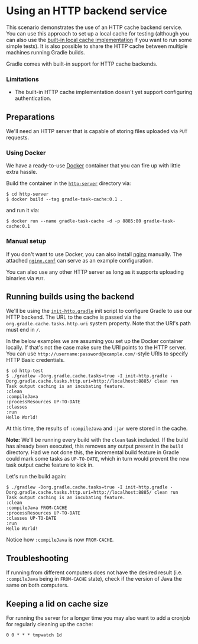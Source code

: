 # Using an HTTP backend service

This scenario demonstrates the use of an HTTP cache backend service. You can use this approach to set up a local cache for testing (although you can also use the [built-in local cache implementation](../01-simple-local-caching) if you want to run some simple tests). It is also possible to share the HTTP cache between multiple machines running Gradle builds.

Gradle comes with built-in support for HTTP cache backends.

### Limitations

* The built-in HTTP cache implementation doesn't yet support configuring authentication.

## Preparations

We'll need an HTTP server that is capable of storing files uploaded via `PUT` requests.

### Using Docker

We have a ready-to-use [Docker](https://www.docker.com) container that you can fire up with little extra hassle.

Build the container in the [`http-server`](http-server) directory via:

	$ cd http-server
    $ docker build --tag gradle-task-cache:0.1 .

and run it via:

	$ docker run --name gradle-task-cache -d -p 8885:80 gradle-task-cache:0.1

### Manual setup

If you don't want to use Docker, you can also install [nginx](https://www.nginx.com) manually. The attached [`nginx.conf`](http-server/nginx.conf) can serve as an example configuration.

You can also use any other HTTP server as long as it supports uploading binaries via `PUT`.

## Running builds using the backend

We'll be using the [`init-http.gradle`](http-test/init-http.gradle) init script to configure Gradle to use our HTTP backend. The URL to the cache is passed via the `org.gradle.cache.tasks.http.uri` system property. Note that the URI's path must end in `/`.

In the below examples we are assuming you set up the Docker container locally. If that's not the case make sure the URI points to the HTTP server. You can use `http://username:password@example.com/`-style URIs to specify HTTP Basic credentials.

```text
$ cd http-test
$ ./gradlew -Dorg.gradle.cache.tasks=true -I init-http.gradle -Dorg.gradle.cache.tasks.http.uri=http://localhost:8885/ clean run
Task output caching is an incubating feature.
:clean
:compileJava
:processResources UP-TO-DATE
:classes
:run
Hello World!
```

At this time, the results of `:compileJava` and `:jar` were stored in the cache.

**Note:** We'll be running every build with the `clean` task included. If the build has already been executed, this removes any output present in the `build` directory. Had we not done this, the incremental build feature in Gradle could mark some tasks as `UP-TO-DATE`, which in turn would prevent the new task output cache feature to kick in.

Let's run the build again:

```text
$ ./gradlew -Dorg.gradle.cache.tasks=true -I init-http.gradle -Dorg.gradle.cache.tasks.http.uri=http://localhost:8885/ clean run
Task output caching is an incubating feature.
:clean
:compileJava FROM-CACHE
:processResources UP-TO-DATE
:classes UP-TO-DATE
:run
Hello World!
```

Notice how `:compileJava` is now `FROM-CACHE`.


## Troubleshooting

If running from different computers does not have the desired result (i.e. `:compileJava` being in `FROM-CACHE` state), check if the version of Java the same on both computers.

## Keeping a lid on cache size

For running the server for a longer time you may also want to add a cronjob for regularly cleaning up the cache:

```text
0 0 * * * tmpwatch 1d
```
